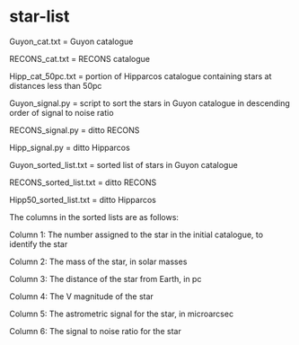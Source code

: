 star-list
=========
Guyon_cat.txt = Guyon catalogue

RECONS_cat.txt = RECONS catalogue

Hipp_cat_50pc.txt = portion of Hipparcos catalogue containing stars at distances less than 50pc

Guyon_signal.py = script to sort the stars in Guyon catalogue in descending order of signal to noise ratio

RECONS_signal.py = ditto RECONS

Hipp_signal.py = ditto Hipparcos

Guyon_sorted_list.txt = sorted list of stars in Guyon catalogue

RECONS_sorted_list.txt = ditto RECONS

Hipp50_sorted_list.txt = ditto Hipparcos


The columns in the sorted lists are as follows:

Column 1: The number assigned to the star in the initial catalogue, to identify the star

Column 2: The mass of the star, in solar masses

Column 3: The distance of the star from Earth, in pc

Column 4: The V magnitude of the star

Column 5: The astrometric signal for the star, in microarcsec

Column 6: The signal to noise ratio for the star


